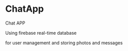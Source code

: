 # ChatApp
Chat APP

Using firebase real-time database

for user management and storing photos and messages
